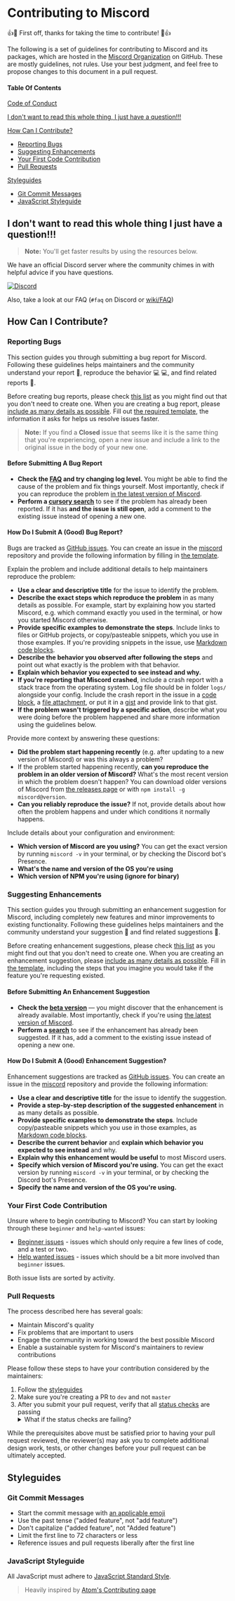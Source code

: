 # Contributing to Miscord

:+1::tada: First off, thanks for taking the time to contribute! :tada::+1:

The following is a set of guidelines for contributing to Miscord and its packages, which are hosted in the [Miscord Organization](https://github.com/miscord) on GitHub. These are mostly guidelines, not rules. Use your best judgment, and feel free to propose changes to this document in a pull request.

#### Table Of Contents

[Code of Conduct](CODE_OF_CONDUCT.md)

[I don't want to read this whole thing, I just have a question!!!](#i-dont-want-to-read-this-whole-thing-i-just-have-a-question)

[How Can I Contribute?](#how-can-i-contribute)
  * [Reporting Bugs](#reporting-bugs)
  * [Suggesting Enhancements](#suggesting-enhancements)
  * [Your First Code Contribution](#your-first-code-contribution)
  * [Pull Requests](#pull-requests)

[Styleguides](#styleguides)
  * [Git Commit Messages](#git-commit-messages)
  * [JavaScript Styleguide](#javascript-styleguide)

## I don't want to read this whole thing I just have a question!!!

> **Note:** You'll get faster results by using the resources below.

We have an official Discord server where the community chimes in with helpful advice if you have questions.

[![Discord](https://discordapp.com/api/guilds/431471556540104724/embed.png)](https://discord.gg/DkmTvVz)

Also, take a look at our FAQ (`#faq` on Discord or [wiki/FAQ](https://wiki.miscord.net/FAQ))

## How Can I Contribute?

### Reporting Bugs

This section guides you through submitting a bug report for Miscord. Following these guidelines helps maintainers and the community understand your report :pencil:, reproduce the behavior :computer: :computer:, and find related reports :mag_right:.

Before creating bug reports, please check [this list](#before-submitting-a-bug-report) as you might find out that you don't need to create one. When you are creating a bug report, please [include as many details as possible](#how-do-i-submit-a-good-bug-report). Fill out [the required template](.github/ISSUE_TEMPLATE/Bug_report.md), the information it asks for helps us resolve issues faster.

> **Note:** If you find a **Closed** issue that seems like it is the same thing that you're experiencing, open a new issue and include a link to the original issue in the body of your new one.

#### Before Submitting A Bug Report

* **Check the [FAQ](https://github.com/miscord/miscord/wiki/FAQ) and try changing log level.** You might be able to find the cause of the problem and fix things yourself. Most importantly, check if you can reproduce the problem [in the latest version of Miscord](https://github.com/miscord/miscord/wiki/Updating).
* **Perform a [cursory search](https://github.com/miscord/miscord/issues)** to see if the problem has already been reported. If it has **and the issue is still open**, add a comment to the existing issue instead of opening a new one.

#### How Do I Submit A (Good) Bug Report?

Bugs are tracked as [GitHub issues](https://guides.github.com/features/issues/). You can create an issue in the [miscord](https://github.com/miscord/miscord/issues) repository and provide the following information by filling in [the template](.github/ISSUE_TEMPLATE/Bug_report.md).

Explain the problem and include additional details to help maintainers reproduce the problem:

* **Use a clear and descriptive title** for the issue to identify the problem.
* **Describe the exact steps which reproduce the problem** in as many details as possible. For example, start by explaining how you started Miscord, e.g. which command exactly you used in the terminal, or how you started Miscord otherwise.
* **Provide specific examples to demonstrate the steps**. Include links to files or GitHub projects, or copy/pasteable snippets, which you use in those examples. If you're providing snippets in the issue, use [Markdown code blocks](https://help.github.com/articles/markdown-basics/#multiple-lines).
* **Describe the behavior you observed after following the steps** and point out what exactly is the problem with that behavior.
* **Explain which behavior you expected to see instead and why.**
* **If you're reporting that Miscord crashed**, include a crash report with a stack trace from the operating system. Log file should be in folder `logs/` alongside your config. Include the crash report in the issue in a [code block](https://help.github.com/articles/markdown-basics/#multiple-lines), a [file attachment](https://help.github.com/articles/file-attachments-on-issues-and-pull-requests/), or put it in a [gist](https://gist.github.com/) and provide link to that gist.
* **If the problem wasn't triggered by a specific action**, describe what you were doing before the problem happened and share more information using the guidelines below.

Provide more context by answering these questions:

* **Did the problem start happening recently** (e.g. after updating to a new version of Miscord) or was this always a problem?
* If the problem started happening recently, **can you reproduce the problem in an older version of Miscord?** What's the most recent version in which the problem doesn't happen? You can download older versions of Miscord from [the releases page](https://github.com/miscord/miscord/releases) or with `npm install -g miscord@version`.
* **Can you reliably reproduce the issue?** If not, provide details about how often the problem happens and under which conditions it normally happens.

Include details about your configuration and environment:

* **Which version of Miscord are you using?** You can get the exact version by running `miscord -v` in your terminal, or by checking the Discord bot's Presence.
* **What's the name and version of the OS you're using**
* **Which version of NPM you're using (ignore for binary)**

### Suggesting Enhancements

This section guides you through submitting an enhancement suggestion for Miscord, including completely new features and minor improvements to existing functionality. Following these guidelines helps maintainers and the community understand your suggestion :pencil: and find related suggestions :mag_right:.

Before creating enhancement suggestions, please check [this list](#before-submitting-an-enhancement-suggestion) as you might find out that you don't need to create one. When you are creating an enhancement suggestion, please [include as many details as possible](#how-do-i-submit-a-good-enhancement-suggestion). Fill in [the template](.github/ISSUE_TEMPLATE/Feature_request.md), including the steps that you imagine you would take if the feature you're requesting existed.

#### Before Submitting An Enhancement Suggestion

* **Check the [beta version](https://github.com/miscord/miscord/wiki/Beta-version)** — you might discover that the enhancement is already available. Most importantly, check if you're using [the latest version of Miscord](https://github.com/miscord/miscord/wiki/Updating).
* **Perform a [search](https://github.com/miscord/miscord/issues?q=is%3Aissue+is%3Aopen+label%3Aenhancement+sort%3Aupdated-desc)** to see if the enhancement has already been suggested. If it has, add a comment to the existing issue instead of opening a new one.

#### How Do I Submit A (Good) Enhancement Suggestion?

Enhancement suggestions are tracked as [GitHub issues](https://guides.github.com/features/issues/). You can create an issue in the [miscord](https://github.com/miscord/miscord/issues) repository and provide the following information:

* **Use a clear and descriptive title** for the issue to identify the suggestion.
* **Provide a step-by-step description of the suggested enhancement** in as many details as possible.
* **Provide specific examples to demonstrate the steps**. Include copy/pasteable snippets which you use in those examples, as [Markdown code blocks](https://help.github.com/articles/markdown-basics/#multiple-lines).
* **Describe the current behavior** and **explain which behavior you expected to see instead** and why.
* **Explain why this enhancement would be useful** to most Miscord users.
* **Specify which version of Miscord you're using.** You can get the exact version by running `miscord -v` in your terminal, or by checking the Discord bot's Presence.
* **Specify the name and version of the OS you're using.**

### Your First Code Contribution

Unsure where to begin contributing to Miscord? You can start by looking through these `beginner` and `help-wanted` issues:

* [Beginner issues][beginner] - issues which should only require a few lines of code, and a test or two.
* [Help wanted issues][help-wanted] - issues which should be a bit more involved than `beginner` issues.

Both issue lists are sorted by activity.

### Pull Requests

The process described here has several goals:

- Maintain Miscord's quality
- Fix problems that are important to users
- Engage the community in working toward the best possible Miscord
- Enable a sustainable system for Miscord's maintainers to review contributions

Please follow these steps to have your contribution considered by the maintainers:

1. Follow the [styleguides](#styleguides)
2. Make sure you're creating a PR to `dev` and not `master`
3. After you submit your pull request, verify that all [status checks](https://help.github.com/articles/about-status-checks/) are passing <details><summary>What if the status checks are failing?</summary>If a status check is failing, and you believe that the failure is unrelated to your change, please leave a comment on the pull request explaining why you believe the failure is unrelated. A maintainer will re-run the status check for you. If we conclude that the failure was a false positive, then we will open an issue to track that problem with our status check suite.</details>

While the prerequisites above must be satisfied prior to having your pull request reviewed, the reviewer(s) may ask you to complete additional design work, tests, or other changes before your pull request can be ultimately accepted.

## Styleguides

### Git Commit Messages

* Start the commit message with [an applicable emoji](https://gitmoji.carloscuesta.me/)
* Use the past tense ("added feature", not "add feature")
* Don't capitalize ("added feature", not "Added feature")
* Limit the first line to 72 characters or less
* Reference issues and pull requests liberally after the first line

### JavaScript Styleguide

All JavaScript must adhere to [JavaScript Standard Style](https://standardjs.com/).

> Heavily inspired by [Atom's Contributing page](https://github.com/atom/atom/blob/master/CONTRIBUTING.md)

[beginner]:https://github.com/miscord/miscord/issues?utf8=%E2%9C%93&q=is%3Aissue+is%3Aopen+sort%3Aupdated-desc+label%3A%22beginner%22
[help-wanted]:https://github.com/miscord/miscord/issues?q=is%3Aissue+is%3Aopen+sort%3Aupdated-desc+label%3A%22help+wanted%22
